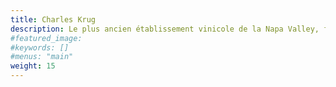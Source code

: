 ```yaml
---
title: Charles Krug
description: Le plus ancien établissement vinicole de la Napa Valley, fondé en 1861 par Charles Krug.
#featured_image: 
#keywords: []
#menus: "main"
weight: 15
---
```


